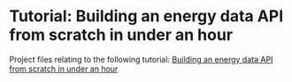 # Tutorial: Building an energy data API from scratch in under an hour​

Project files relating to the following tutorial: [Building an energy data API from scratch in under an hour](https://realto.io/energy-api-hub/tutorial-building-an-energy-data-api-from-scratch-in-under-an-hour/)